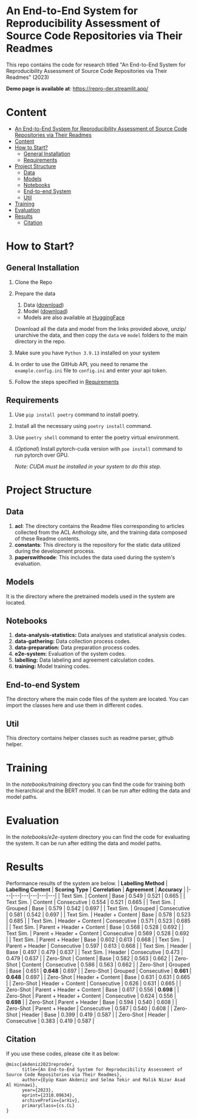 # An End-to-End System for Reproducibility Assessment of Source Code Repositories via Their Readmes

This repo contains the code for research titled "An End-to-End System for Reproducibility Assessment of Source Code Repositories via Their Readmes" (2023)

**Demo page is available at**: https://repro-der.streamlit.app/

# Content

- [An End-to-End System for Reproducibility Assessment of Source Code Repositories via Their Readmes](#an-end-to-end-system-for-reproducibility-assessment-of-source-code-repositories-via-their-readmes)
- [Content](#content)
- [How to Start?](#how-to-start)
  - [General Installation](#general-installation)
  - [Requirements](#requirements)
- [Project Structure](#project-structure)
  - [Data](#data)
  - [Models](#models)
  - [Notebooks](#notebooks)
  - [End-to-end System](#end-to-end-system)
  - [Util](#util)
- [Training](#training)
- [Evaluation](#evaluation)
- [Results](#results)
  - [Citation](#citation)

# How to Start?

## General Installation

1. Clone the Repo
2. Prepare the data

    1. Data ([download](https://mega.nz/file/5jFiAKoa#cNITq38YDnAyqS3eGzWncJJ7XPfO4FPvYPS5xjQMYqA))
    2. Model ([download](https://mega.nz/file/Eyk0Qa6L#IbLmo7_ZE_1TYyGnH7kM8uSOKkRhbBTGiLkbJiAyRCE))
      - Models are also available at [HuggingFace](https://huggingface.co/kaanakdeniz)

    Download all the data and model from the links provided above, unzip/ unarchive the data, and then copy the `data` ve `model` folders to the main directory in the repo.

3. Make sure you have `Python 3.9.13` installed on your system
4. In order to use the GitHub API, you need to rename the `example.config.ini` file to `config.ini` and enter your api token.
5. Follow the steps specified in [Requirements](#Requirements)

## Requirements

1. Use `pip install poetry` command to install poetry.
2. Install all the necessary using `poetry install` command.
3. Use `poetry shell` command to enter the poetry virtual environment.
4. (_Optional_) Install pytorch-cuda version with `poe install` command to run pytorch over GPU.

    _Note: CUDA must be installed in your system to do this step._
# Project Structure
## Data
1. **acl**:
The directory contains the Readme files corresponding to articles collected from the ACL Anthology site, and the training data composed of these Readme contents.
1. **constants**:
This directory is the repository for the static data utilized during the development process.
1. **paperswithcode**:
This includes the data used during the system's evaluation.
## Models

It is the directory where the pretrained models used in the system are located.
## Notebooks
1. **data-analysis-statistics:**
Data analyses and statistical analysis codes.
2. **data-gathering:**
Data collection process codes.
3. **data-preparation:**
Data preparation process codes.
4. **e2e-system:**
Evaluation of the system codes.
5. **labelling:**
Data labeling and agreement calculation codes.
6. **training:**
Model training codes.

## End-to-end System
The directory where the main code files of the system are located.  You can import the classes here and use them in different codes.

## Util
This directory contains helper classes such as readme parser, github helper.

# Training
In the _notebooks/training_ directory you can find the code for training both the hierarchical and the BERT model. It can be run after editing the data and model paths.

# Evaluation
In the _notebooks/e2e-system_ directory you can find the code for evaluating the system. It can be run after editing the data and model paths.

# Results
Performance results of the system are below.
| **Labelling Method** | **Labelling Content** | **Scoring Type** | **Correlation** | **Agreement** | **Accuracy** |
|---|---|---|---|---|---|
| Text Sim. | Content | Base | 0.549 | 0.521 | 0.665 |
| Text Sim. | Content | Consecutive | 0.554 | 0.521 | 0.665 |
| Text Sim. | Grouped | Base | 0.579 | 0.542 | 0.697 |
| Text Sim. | Grouped | Consecutive | 0.581 | 0.542 | 0.697 |
| Text Sim. | Header + Content | Base | 0.578 | 0.523 | 0.685 |
| Text Sim. | Header + Content | Consecutive | 0.571 | 0.523 | 0.685 |
| Text Sim. | Parent + Header + Content | Base | 0.568 | 0.528 | 0.692 |
| Text Sim. | Parent + Header + Content | Consecutive | 0.569 | 0.528 | 0.692 |
| Text Sim. | Parent + Header | Base | 0.602 | 0.613 | 0.668 |
| Text Sim. | Parent + Header | Consecutive | 0.597 | 0.613 | 0.668 |
| Text Sim. | Header | Base | 0.497 | 0.479 | 0.637 |
| Text Sim. | Header | Consecutive | 0.473 | 0.479 | 0.637 |
| Zero-Shot | Content | Base | 0.582 | 0.563 | 0.662 |
| Zero-Shot | Content | Consecutive | 0.586 | 0.563 | 0.662 |
| Zero-Shot | Grouped | Base | 0.651 | **0.648** | 0.697 |
| Zero-Shot | Grouped | Consecutive | **0.661** | **0.648** | 0.697 |
| Zero-Shot | Header + Content | Base | 0.631 | 0.631 | 0.665 |
| Zero-Shot | Header + Content | Consecutive | 0.626 | 0.631 | 0.665 |
| Zero-Shot | Parent + Header + Content | Base | 0.617 | 0.556 | **0.698** |
| Zero-Shot | Parent + Header + Content | Consecutive | 0.624 | 0.556 | **0.698** |
| Zero-Shot | Parent + Header | Base | 0.594 | 0.540 | 0.608 |
| Zero-Shot | Parent + Header | Consecutive | 0.587 | 0.540 | 0.608 |
| Zero-Shot | Header | Base | 0.399 | 0.419 | 0.587 |
| Zero-Shot | Header | Consecutive | 0.383 | 0.419 | 0.587 |

## Citation

If you use these codes, please cite it as below:

```
@misc{akdeniz2023reproder,
      title={An End-to-End System for Reproducibility Assessment of Source Code Repositories via Their Readmes},
      author={Eyüp Kaan Akdeniz and Selma Tekir and Malik Nizar Asad Al Hinnawi},
      year={2023},
      eprint={2310.09634},
      archivePrefix={arXiv},
      primaryClass={cs.CL}
}
```